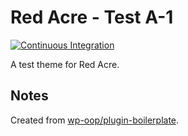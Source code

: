 # Red Acre - Test A-1
[![Continuous Integration](https://github.com/xedinunknown/red-acre-test-a-1/actions/workflows/continuous-integration.yml/badge.svg)](https://github.com/xedinunknown/red-acre-test-a-1/actions/workflows/continuous-integration.yml)

A test theme for Red Acre.

## Notes
Created from [wp-oop/plugin-boilerplate][]. 

[wp-oop/plugin-boilerplate]: https://github.com/wp-oop/plugin-boilerplate
